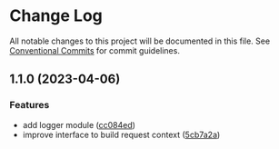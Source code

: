 # Change Log

All notable changes to this project will be documented in this file.
See [Conventional Commits](https://conventionalcommits.org) for commit guidelines.

## 1.1.0 (2023-04-06)

### Features

- add logger module ([cc084ed](https://github.com/saswatds/cortec/commit/cc084edebd401943a965c3195fd794798bb5e95b))
- improve interface to build request context ([5cb7a2a](https://github.com/saswatds/cortec/commit/5cb7a2a1becb5896cd548ecee458126625a6763d))
